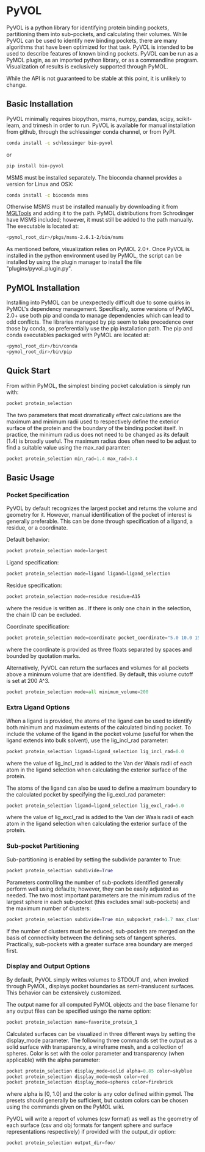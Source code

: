 # PyVOL

PyVOL is a python library for identifying protein binding pockets, partitioning them into sub-pockets, and calculating their volumes. While PyVOL can be used to identify new binding pockets, there are many algorithms that have been optimized for that task. PyVOL is intended to be used to describe features of known binding pockets. PyVOL can be run as a PyMOL plugin, as an imported python library, or as a commandline program. Visualization of results is exclusively supported through PyMOL.

While the API is not guaranteed to be stable at this point, it is unlikely to change.

## Basic Installation
PyVOL minimally requires biopython, msms, numpy, pandas, scipy, scikit-learn, and trimesh in order to run. PyVOL is available for manual installation from github, through the schlessinger conda channel, or from PyPI.
```bash
conda install -c schlessinger bio-pyvol
```
or
```bash
pip install bio-pyvol
```
MSMS must be installed separately. The bioconda channel provides a version for Linux and OSX:
```bash
conda install -c bioconda msms

```
Otherwise MSMS must be installed manually by downloading it from [MGLTools](http://mgltools.scripps.edu/packages/MSMS/) and adding it to the path. PyMOL distributions from Schrodinger have MSMS included; however, it must still be added to the path manually. The executable is located at:
```bash
<pymol_root_dir>/pkgs/msms-2.6.1-2/bin/msms
```

As mentioned before, visualization relies on PyMOL 2.0+. Once PyVOL is installed in the python environment used by PyMOL, the script can be installed by using the plugin manager to install the file "plugins/pyvol_plugin.py".

## PyMOL Installation
Installing into PyMOL can be unexpectedly difficult due to some quirks in PyMOL's dependency management. Specifically, some versions of PyMOL 2.0+ use both pip and conda to manage dependencies which can lead to odd conflicts. The libraries managed by pip seem to take precedence over those by conda, so preferentially use the pip installation path. The pip and conda executables packaged with PyMOL are located at:
```bash
<pymol_root_dir>/bin/conda
<pymol_root_dir>/bin/pip
```

## Quick Start
From within PyMOL, the simplest binding pocket calculation is simply run with:
```python
pocket protein_selection
```
The two parameters that most dramatically effect calculations are the maximum and minimum radii used to respectively define the exterior surface of the protein and the boundary of the binding pocket itself. In practice, the minimum radius does not need to be changed as its default (1.4) is broadly useful. The maximum radius does often need to be adjust to find a suitable value using the max_rad paramter:
```python
pocket protein_selection min_rad=1.4 max_rad=3.4
```

## Basic Usage
### Pocket Specification
PyVOL by default recognizes the largest pocket and returns the volume and geometry for it. However, manual identification of the pocket of interest is generally preferable. This can be done through specification of a ligand, a residue, or a coordinate.

Default behavior:
```python
pocket protein_selection mode=largest
```
Ligand specification:
```python
pocket protein_selection mode=ligand ligand=ligand_selection
```
Residue specification:
```python
pocket protein_selection mode=residue residue=A15
```
where the residue is written as <Chain><Residue number>. If there is only one chain in the selection, the chain ID can be excluded.

Coordinate specification:
```python
pocket protein_selection mode=coordinate pocket_coordinate="5.0 10.0 15.0"
```
where the coordinate is provided as three floats separated by spaces and bounded by quotation marks.

Alternatively, PyVOL can return the surfaces and volumes for all pockets above a minimum volume that are identified. By default, this volume cutoff is set at 200 A^3.
```python
pocket protein_selection mode=all minimum_volume=200
```

### Extra Ligand Options
When a ligand is provided, the atoms of the ligand can be used to identify both minimum and maximum extents of the calculated binding pocket. To include the volume of the ligand in the pocket volume (useful for when the ligand extends into bulk solvent), use the lig_incl_rad parameter:
```python
pocket protein_selection ligand=ligand_selection lig_incl_rad=0.0
```
where the value of lig_incl_rad is added to the Van der Waals radii of each atom in the ligand selection when calculating the exterior surface of the protein.

The atoms of the ligand can also be used to define a maximum boundary to the calculated pocket by specifying the lig_excl_rad parameter:
```python
pocket protein_selection ligand=ligand_selection lig_excl_rad=5.0
```
where the value of lig_excl_rad is added to the Van der Waals radii of each atom in the ligand selection when calculating the exterior surface of the protein.

### Sub-pocket Partitioning
Sub-partitioning is enabled by setting the subdivide paramter to True:
```python
pocket protein_selection subdivide=True
```

Parameters controlling the number of sub-pockets identified generally perform well using defaults; however, they can be easily adjusted as needed. The two most important parameters are the minimum radius of the largest sphere in each sub-pocket (this excludes small sub-pockets) and the maximum number of clusters:
```python
pocket protein_selection subdivide=True min_subpocket_rad=1.7 max_clusters=10
```
If the number of clusters must be reduced, sub-pockets are merged on the basis of connectivity between the defining sets of tangent spheres. Practically, sub-pockets with a greater surface area boundary are merged first.

### Display and Output Options
By default, PyVOL simply writes volumes to STDOUT and, when invoked through PyMOL, displays pocket boundaries as semi-translucent surfaces. This behavior can be extensively customized.

The output name for all computed PyMOL objects and the base filename for any output files can be specified usingo the name option:
```python
pocket protein_selection name=favorite_protein_1
```

Calculated surfaces can be visualized in three different ways by setting the display_mode parameter. The following three commands set the output as a solid surface with transparency, a wireframe mesh, and a collection of spheres. Color is set with the color parameter and transparency (when applicable) with the alpha parameter:
```python
pocket protein_selection display_mode=solid alpha=0.85 color=skyblue
pocket protein_selection display_mode=mesh color=red
pocket protein_selection display_mode=spheres color=firebrick
```
where alpha is [0, 1.0] and the color is any color defined within pymol. The presets should generally be sufficient, but custom colors can be chosen using the commands given on the PyMOL wiki.

PyVOL will write a report of volumes (csv format) as well as the geometry of each surface (csv and obj formats for tangent sphere and surface representations respectively) if provided with the output_dir option:
```python
pocket protein_selection output_dir=foo/
```

